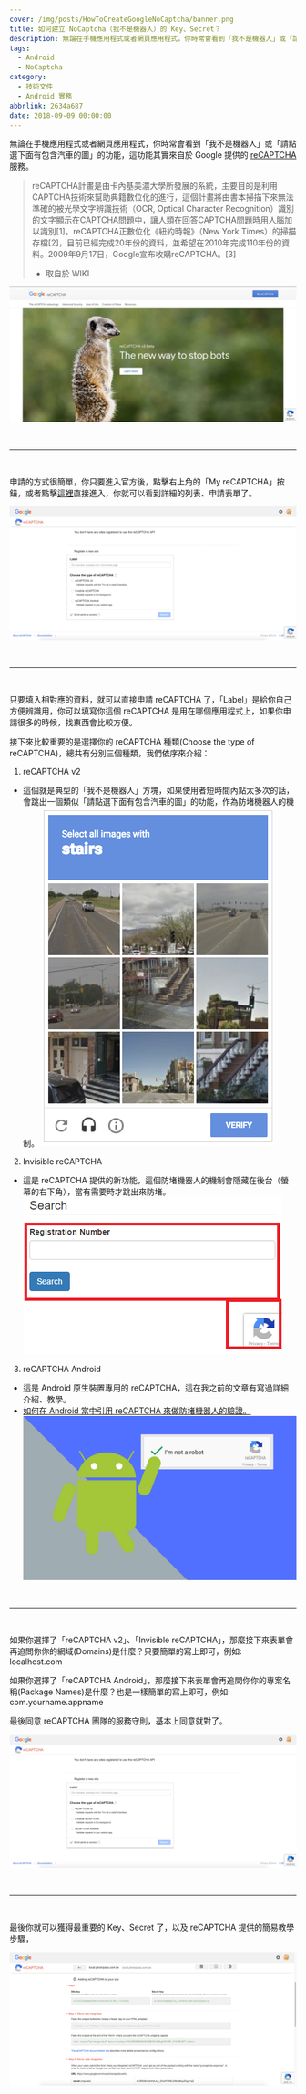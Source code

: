 ```yaml
---
cover: /img/posts/HowToCreateGoogleNoCaptcha/banner.png
title: 如何建立 NoCaptcha（我不是機器人）的 Key、Secret？
description: 無論在手機應用程式或者網頁應用程式，你時常會看到「我不是機器人」或「請點選下面有包含汽車的圖」的功能，這功能其實來自於 Google 提供的 ...
tags:
  - Android
  - NoCaptcha
category:
  - 技術文件
  - Android 實務
abbrlink: 2634a687
date: 2018-09-09 00:00:00
---
```


無論在手機應用程式或者網頁應用程式，你時常會看到「我不是機器人」或「請點選下面有包含汽車的圖」的功能，這功能其實來自於 Google 提供的 [reCAPTCHA](https://www.google.com/recaptcha/intro/v3beta.html) 服務。

> reCAPTCHA計畫是由卡內基美濃大學所發展的系統，主要目的是利用CAPTCHA技術來幫助典籍數位化的進行，這個計畫將由書本掃描下來無法準確的被光學文字辨識技術（OCR, Optical Character Recognition）識別的文字顯示在CAPTCHA問題中，讓人類在回答CAPTCHA問題時用人腦加以識別[1]。reCAPTCHA正數位化《紐約時報》（New York Times）的掃描存檔[2]，目前已經完成20年份的資料，並希望在2010年完成110年份的資料。2009年9月17日，Google宣布收購reCAPTCHA。[3]
>
> - 取自於 WIKI

![reCAPTCHA 官方](/img/posts/HowToCreateGoogleNoCaptcha/1.jpg)

<br />
<hr />
<br />

申請的方式很簡單，你只要進入官方後，點擊右上角的「My reCAPTCHA」按鈕，或者點擊[這裡](https://www.google.com/recaptcha/admin)直接進入，你就可以看到詳細的列表、申請表單了。

![reCAPTCHA 列表、申請表單](/img/posts/HowToCreateGoogleNoCaptcha/2.png)

<br />
<hr />
<br />

只要填入相對應的資料，就可以直接申請 reCAPTCHA 了，「Label」是給你自己方便辨識用，你可以填寫你這個 reCAPTCHA 是用在哪個應用程式上，如果你申請很多的時候，找東西會比較方便。

接下來比較重要的是選擇你的 reCAPTCHA 種類(Choose the type of reCAPTCHA)，總共有分別三個種類，我們依序來介紹：

1. reCAPTCHA v2
- 這個就是典型的「我不是機器人」方塊，如果使用者短時間內點太多次的話，會跳出一個類似「請點選下面有包含汽車的圖」的功能，作為防堵機器人的機制。
![reCAPTCHA v2](/img/posts/HowToCreateGoogleNoCaptcha/3.png)

2. Invisible reCAPTCHA
- 這是 reCAPTCHA 提供的新功能，這個防堵機器人的機制會隱藏在後台（螢幕的右下角），當有需要時才跳出來防堵。
![Invisible reCAPTCHA](/img/posts/HowToCreateGoogleNoCaptcha/4.png)

3. reCAPTCHA Android
- 這是 Android 原生裝置專用的 reCAPTCHA，這在我之前的文章有寫過詳細介紹、教學。
- [如何在 Android 當中引用 reCAPTCHA 來做防堵機器人的驗證。](https://blog.init.engineer/posts/AndroidSafetyNetReCAPTCHAAPI/)
![reCAPTCHA Android](/img/posts/HowToCreateGoogleNoCaptcha/5.png)

<br />
<hr />
<br />

如果你選擇了「reCAPTCHA v2」、「Invisible reCAPTCHA」，那麼接下來表單會再追問你你的網域(Domains)是什麼？只要簡單的寫上即可，例如: localhost.com

如果你選擇了「reCAPTCHA Android」，那麼接下來表單會再追問你你的專案名稱(Package Names)是什麼？也是一樣簡單的寫上即可，例如: com.yourname.appname

最後同意 reCAPTCHA 團隊的服務守則，基本上同意就對了。

![reCAPTCHA From](/img/posts/HowToCreateGoogleNoCaptcha/6.png)

<br />
<hr />
<br />

最後你就可以獲得最重要的 Key、Secret 了，以及 reCAPTCHA 提供的簡易教學步驟，

![reCAPTCHA](/img/posts/HowToCreateGoogleNoCaptcha/7.png)
